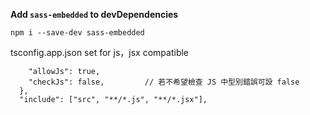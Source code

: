

**Add `sass-embedded` to devDependencies**
```
npm i --save-dev sass-embedded
```


tsconfig.app.json set for js，jsx compatible
```
    "allowJs": true,
    "checkJs": false,         // 若不希望檢查 JS 中型別錯誤可設 false
  },
  "include": ["src", "**/*.js", "**/*.jsx"],
```